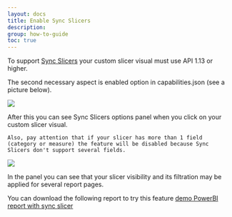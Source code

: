 ```yaml
---
layout: docs
title: Enable Sync Slicers
description: 
group: how-to-guide
toc: true
---
```


To support [Sync Slicers](https://docs.microsoft.com/en-us/power-bi/desktop-slicers) your custom slicer visual must use API 1.13 or higher.

The second necessary aspect is enabled option in capabilities.json (see a picture below).

![](../images/enabled-sync-slicer-in-capabilities.png)

After this you can see Sync Slicers options panel when you click on your custom slicer visual.

`Also, pay attention that if your slicer has more than 1 field (category or measure) the feature will be disabled because Sync Slicers don't support several fields.`

![](../images/sync-slicers-panel.png)

In the panel you can see that your slicer visibility and its filtration may be applied for several report pages.

You can download the following report to try this feature [demo PowerBI report with sync slicer](../images/SampleSlicerSync.pbix)



